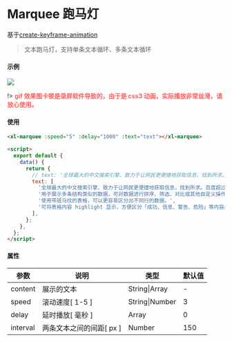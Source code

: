 # Marquee 跑马灯

基于[create-keyframe-animation](https://www.npmjs.com/package/create-keyframe-animation)

> 文本跑马灯，支持单条文本循环、多条文本循环

#### 示例

<img src="https://xilanjs.com/images/component/marquee.gif" >

!> <b style="color: #ff5d5d">gif 效果图卡顿是录屏软件导致的，由于是 css3 动画，实际播放非常丝滑，请放心使用。</b>

#### 使用

```html
<xl-marquee :speed="5" :delay="1000" :text="text"></xl-marquee>

<script>
  export default {
    data() {
      return {
        // text: '全球最大的中文搜索引擎、致力于让网民更便捷地获取信息，找到所求。百度超过千亿的中文网页数据库，可以瞬间找到相关的搜索结果。'
        text: [
          '全球最大的中文搜索引擎、致力于让网民更便捷地获取信息，找到所求。百度超过千亿的中文网页数据库，可以瞬间找到相关的搜索结果。',
          '用于展示多条结构类似的数据，可对数据进行排序、筛选、对比或其他自定义操作。',
          '使用带斑马纹的表格，可以更容易区分出不同行的数据。',
          '可将表格内容 highlight 显示，方便区分「成功、信息、警告、危险」等内容。',
        ],
      };
    },
  };
</script>
```

#### 属性

| 参数     | 说明                     | 类型           | 默认值 |
| -------- | ------------------------ | -------------- | ------ |
| content  | 展示的文本               | String\|Array  | -      |
| speed    | 滚动速度[ 1-5 ]          | String\|Number | 3      |
| delay    | 延时播放[ 毫秒 ]         | Array          | 0      |
| interval | 两条文本之间的间距[ px ] | Number         | 150    |
